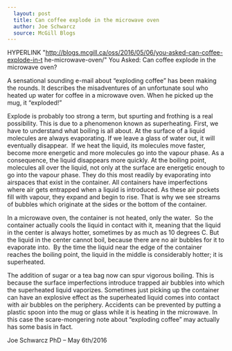 ```yaml
---
  layout: post
  title: Can coffee explode in the microwave oven
  author: Joe Schwarcz
  source: McGill Blogs
---
```

  HYPERLINK
"http://blogs.mcgill.ca/oss/2016/05/06/you-asked-can-coffee-explode-in-t
he-microwave-oven/"  You Asked: Can coffee explode in the microwave
oven? 

  A sensational sounding e-mail about “exploding coffee” has been
making the rounds. It describes the misadventures of an unfortunate soul
who heated up water for coffee in a microwave oven. When he picked up
the mug, it “exploded!”

Explode is probably too strong a term, but spurting and frothing is a
real possibility. This is due to a phenomenon known as superheating.
First, we have to understand what boiling is all about. At the surface
of a liquid molecules are always evaporating. If we leave a glass of
water out, it will eventually disappear.  If we heat the liquid, its
molecules move faster, become more energetic and more molecules go into
the vapour phase. As a consequence, the liquid disappears more quickly.
At the boiling point, molecules all over the liquid, not only at the
surface are energetic enough to go into the vapour phase. They do this
most readily by evaporating into airspaces that exist in the container.
All containers have imperfections where air gets entrapped when a liquid
is introduced. As these air pockets fill with vapour, they expand and
begin to rise. That is why we see streams of bubbles which originate at
the sides or the bottom of the container.

In a microwave oven, the container is not heated, only the water.  So
the container actually cools the liquid in contact with it, meaning that
the liquid in the center is always hotter, sometimes by as much as 10
degrees C. But the liquid in the center cannot boil, because there are
no air bubbles for it to evaporate into.  By the time the liquid near
the edge of the container reaches the boiling point, the liquid in the
middle is considerably hotter; it is superheated.

The addition of sugar or a tea bag now can spur vigorous boiling. This
is because the surface imperfections introduce trapped air bubbles into
which the superheated liquid vaporizes. Sometimes just picking up the
container can have an explosive effect as the superheated liquid comes
into contact with air bubbles on the periphery. Accidents can be
prevented by putting a plastic spoon into the mug or glass while it is
heating in the microwave. In this case the scare-mongering note about
“exploding coffee” may actually has some basis in fact.

Joe Schwarcz PhD – May 6th/2016

